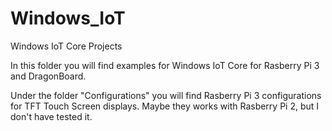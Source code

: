 # Windows_IoT
Windows IoT Core Projects

In this folder you will find examples for Windows IoT Core for Rasberry Pi 3 and DragonBoard.

Under the folder "Configurations" you will find Rasberry Pi 3 configurations for TFT Touch Screen displays. Maybe they works with Rasberry Pi 2, but I don't have tested it. 
